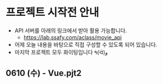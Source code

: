 # 프로젝트 시작전 안내
* API 서버를 아래의 링크에서 받아 활용 가능합니다.
  * https://lab.ssafy.com/aclass/movie_api
* 어제 오늘 내용을 바탕으로 직접 구성할 수 있도록 되어 있습니다.
* 마지막 프로젝트 모두 화이팅입니다 ٩(ᐛ)و

## 0610 (수) - Vue.pjt2

